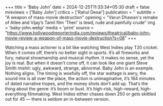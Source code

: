 +++
title = 'Baby John'
date = 2024-12-25T11:33:34+05:30
draft = false
mreviews = ['Baby John']
critics = ['Rahul Desai']
publication = ''
subtitle = "A weapon of mass-movie destruction"
opening = "Varun Dhawan's remake of Atlee and Vijay’s Tamil film 'Theri' is lewd, rude and painfully crude"
img = 'baby-john.webp'
media = 'print'
source = "https://www.hollywoodreporterindia.com/reviews/theatrical/baby-john-movie-review-a-weapon-of-mass-movie-destruction?s=08"
+++

Watching a mass actioner is a bit like watching West Indies play T20 cricket. When it comes off, there’s no better sight in sports. It’s all fireworks and fury, natural showmanship and musical rhythm. It makes no sense, yet the joy is real. But when it doesn’t come off, it can look like one giant Steve Smith mishit: ugly, awkward, strange, abnormal. Baby John is an example. Nothing aligns. The timing is woefully off, the star wattage is awry, the sound mix is all over the place, the action is unimaginative, it’s 164 minutes of dated narrative tropes, and the money shots don’t add up. That’s the thing about the genre: it’s boom or bust. It’s high-risk, high-reward, high-everything filmmaking. West Indies either chases down 250 or gets skittled out for 45 — there is seldom an in-between version.
